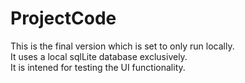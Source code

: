 # ProjectCode
This is the final version which is set to only run locally. <br>
It uses a local sqlLite database exclusively. <br>
It is intened for testing the UI functionality. <br>


